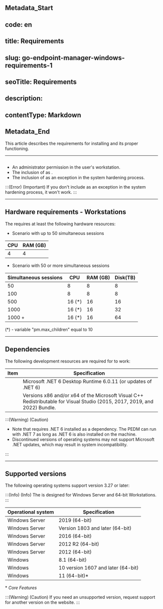 ## Metadata_Start 
## code: en
## title: Requirements 
## slug: go-endpoint-manager-windows-requirements-1 
## seoTitle: Requirements 
## description:  
## contentType: Markdown 
## Metadata_End
This article describes the requirements for installing  and its proper functioning.

* * *

## 

* An administrator permission in the user's workstation.
* The inclusion of  as .
* The inclusion of  as an exception in the system hardening process.

:::(Error) (Important)
If you don't include  as an exception in the system hardening process, it won't work.
:::

* * *

## Hardware requirements - Workstations

The  requires at least the following hardware resources:

- Scenario with up to 50 simultaneous sessions

| CPU | RAM (GB) |
| --- | --- |
| 4 | 4 |

- Scenario with 50 or more simultaneous sessions

| Simultaneous sessions | CPU | RAM (GB) | Disk(TB) |
| --- | --- | --- | --- |
| 50 | 8 | 8 | 8 |
| 100 | 8 | 8 | 8 |
| 500 | 16 (*) | 16 | 16 |
| 1000 | 16 (*) | 16 | 32 |
| 1000 + | 16 (*) | 16 | 64 |

(*) - variable "pm.max_children" equal to 10

* * *

## Dependencies

The following development resources are required for  to work:
 
| Item | Specification |
| --- | --- |
|  | Microsoft .NET 6 Desktop Runtime 6.0.11 (or updates of .NET 6) |
|  | Versions x86 and/or x64 of the Microsoft Visual C++ Redistributable for Visual Studio (2015, 2017, 2019, and 2022) Bundle. |

:::(Warning) (Caution)

* Note that  requires .NET 6 installed as a dependency. The PEDM can run with .NET 7 as long as .NET 6 is also installed on the machine.
* Discontinued versions of operating systems may not support Microsoft .NET updates, which may result in system incompatibility.

:::

* * *

## Supported versions

The following operating systems support  version 3.27 or later:

:::(Info) (Info)
The  is designed for Windows Server and 64-bit Workstations.
:::

| Operational system | Specification |
| --- | --- |
| Windows Server  | 2019 (64-bit)|
| Windows Server  | Version 1803 and later (64-bit)|
| Windows Server  | 2016 (64-bit)|
| Windows Server | 2012 R2 (64-bit) |
| Windows Server  | 2012 (64-bit) |
| Windows  | 8.1 (64-bit) |
| Windows  | 10 version 1607 and later (64-bit) |
| Windows  | 11 (64-bit)* |

\* *Core Features*

:::(Warning) (Caution)
If you need an unsupported version, request support for another version on the  website.
:::
